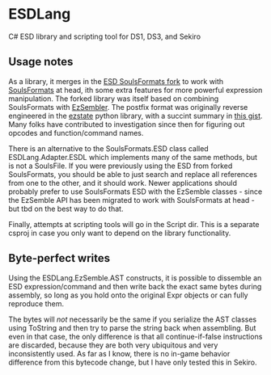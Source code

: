 # ESDLang

C# ESD library and scripting tool for DS1, DS3, and Sekiro

## Usage notes

As a library, it merges in the
[ESD SoulsFormats fork](https://github.com/Meowmaritus/SoulsFormats/tree/ac189baa87099a5821d6af174495d27b635d8fa9/SoulsFormats/Formats/ESD)
to work with [SoulsFormats](https://github.com/JKAnderson/SoulsFormats) at head, ith some extra features for more powerful
expression manipulation. The forked library was itself based on combining SoulsFormats with [EzSembler](https://github.com/JKAnderson/EzSembler).
The postfix format was originally reverse engineered in the
[ezstate](https://github.com/grimrhapsody/ezstate) python library, with a succint summary in
[this gist](https://gist.github.com/JKAnderson/e3fd38d4efd5f3350e13a613319b8bed).
Many folks have contributed to investigation since then for figuring out opcodes and function/command names.

There is an alternative to the SoulsFormats.ESD class called ESDLang.Adapter.ESDL which implements many of the same methods, but is not a SoulsFile.
If you were previously using the ESD from forked SoulsFormats, you should be able to just search and replace all references from one to the other, and it should work.
Newer applications should probably prefer to use SoulsFormats ESD with the EzSemble classes - since the EzSemble API has been migrated to work with SoulsFormats at head - but tbd on the best way to do that.

Finally, attempts at scripting tools will go in the Script dir. This is a separate csproj in case you only want to depend on the library functionality.

## Byte-perfect writes

Using the ESDLang.EzSemble.AST constructs, it is possible to dissemble an ESD expression/command and then write back the exact same bytes during assembly,
so long as you hold onto the original Expr objects or can fully reproduce them.

The bytes will *not* necessarily be the same if you serialize the AST classes using ToString and then try to parse the string back when assembling.
But even in that case, the only difference is that all continue-if-false instructions are discarded, because they are both very ubiquitous and very inconsistently used.
As far as I know, there is no in-game behavior difference from this bytecode change, but I have only tested this in Sekiro.
